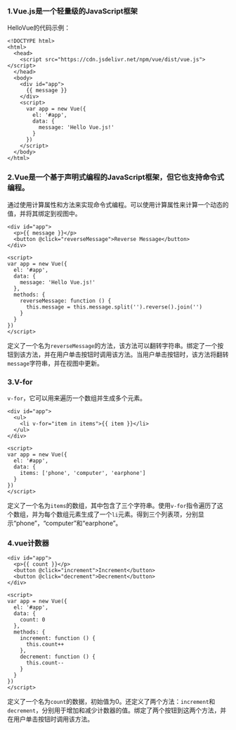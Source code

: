 ### 1.Vue.js是一个轻量级的JavaScript框架

HelloVue的代码示例：

```vue
<!DOCTYPE html>
<html>
  <head>
    <script src="https://cdn.jsdelivr.net/npm/vue/dist/vue.js"></script>
  </head>
  <body>
    <div id="app">
      {{ message }}
    </div>
    <script>
      var app = new Vue({
        el: '#app',
        data: {
          message: 'Hello Vue.js!'
        }
      })
    </script>
  </body>
</html>

```



### 2.Vue是一个基于声明式编程的JavaScript框架，但它也支持命令式编程。

通过使用计算属性和方法来实现命令式编程。可以使用计算属性来计算一个动态的值，并将其绑定到视图中。

```vue
<div id="app">
  <p>{{ message }}</p>
  <button @click="reverseMessage">Reverse Message</button>
</div>

<script>
var app = new Vue({
  el: '#app',
  data: {
    message: 'Hello Vue.js!'
  },
  methods: {
    reverseMessage: function () {
      this.message = this.message.split('').reverse().join('')
    }
  }
})
</script>

```

定义了一个名为`reverseMessage`的方法，该方法可以翻转字符串。绑定了一个按钮到该方法，并在用户单击按钮时调用该方法。当用户单击按钮时，该方法将翻转`message`字符串，并在视图中更新。



### 3.V-for

`v-for`，它可以用来遍历一个数组并生成多个元素。

```vue
<div id="app">
  <ul>
    <li v-for="item in items">{{ item }}</li>
  </ul>
</div>

<script>
var app = new Vue({
  el: '#app',
  data: {
    items: ['phone', 'computer', 'earphone']
  }
})
</script>

```

定义了一个名为`items`的数组，其中包含了三个字符串。使用`v-for`指令遍历了这个数组，并为每个数组元素生成了一个`li`元素。得到三个列表项，分别显示“phone”，“computer”和“earphone”。



### 4.vue计数器

```vue
<div id="app">
  <p>{{ count }}</p>
  <button @click="increment">Increment</button>
  <button @click="decrement">Decrement</button>
</div>

<script>
var app = new Vue({
  el: '#app',
  data: {
    count: 0
  },
  methods: {
    increment: function () {
      this.count++
    },
    decrement: function () {
      this.count--
    }
  }
})
</script>

```

定义了一个名为`count`的数据，初始值为0。还定义了两个方法：`increment`和`decrement`，分别用于增加和减少计数器的值。绑定了两个按钮到这两个方法，并在用户单击按钮时调用该方法。